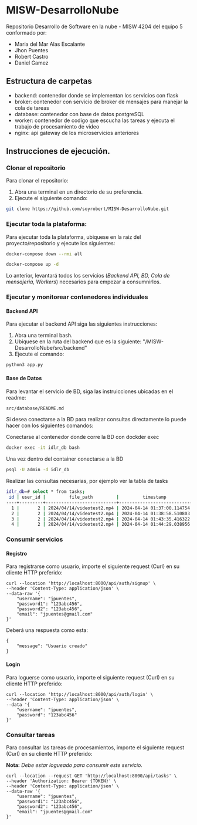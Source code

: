 # MISW-DesarrolloNube
Repositorio Desarrollo de Software en la nube - MISW 4204 del equipo 5 conformado por:

* Maria del Mar Alas Escalante
* Jhon Puentes
* Robert Castro
* Daniel Gamez

## Estructura de carpetas

* backend: contenedor donde se implementan los servicios con flask
* broker: contenedor con servicio de broker de mensajes para manejar la cola de tareas
* database: contenedor con base de datos postgreSQL
* worker: contenedor de codigo que escucha las tareas y ejecuta el trabajo de procesamiento de video
* nginx: api gateway de los microservicios anteriores


## Instrucciones de ejecución.

### Clonar el repositorio
Para clonar el repositorio:

1. Abra una terminal en un directorio de su preferencia.
2. Ejecute el siguiente comando:
```bash
git clone https://github.com/soyrobert/MISW-DesarrolloNube.git
```

### Ejecutar toda la plataforma:
Para ejecutar toda la plataforma, ubiquese en la raiz del proyecto/repositorio y ejecute los siguientes:

```bash
docker-compose down --rmi all
```

```bash
docker-compose up -d
```
Lo anterior, levantará todos los servicios (_Backend API, BD, Cola de mensajeria, Workers_) necesarios para empezar a consumnirlos.

### Ejecutar y monitorear contenedores individuales

#### Backend API
Para ejecutar el backend API siga las siguientes instrucciones:

1. Abra una terminal bash.
2. Ubiquese en la ruta del backend que es la siguiente: "/MISW-DesarrolloNube/src/backend"
3. Ejecute el comando:

```bash
python3 app.py
```


#### Base de Datos
Para levantar el servicio de BD, siga las instruicciones ubicadas en el readme:

```bash
src/database/README.md
```

Si desea conectarse a la BD para realizar consultas directamente lo puede hacer con los siguientes comandos:

Conectarse al contenedor donde corre la BD con dockder exec
```bash
docker exec -it idlr_db bash
```

Una vez dentro del container conectarse a la BD
```bash
psql -U admin -d idlr_db
```

Realizar las consultas necesarias, por ejemplo ver la tabla de tasks
```bash
idlr_db=# select * from tasks;
 id | user_id |         file_path         |         timestamp          |  status
----+---------+---------------------------+----------------------------+-----------
  1 |       2 | 2024/04/14/videotest2.mp4 | 2024-04-14 01:37:00.114754 | processed
  2 |       2 | 2024/04/14/videotest2.mp4 | 2024-04-14 01:38:58.510803 | processed
  3 |       2 | 2024/04/14/videotest2.mp4 | 2024-04-14 01:43:35.416322 | processed
  4 |       2 | 2024/04/14/videotest2.mp4 | 2024-04-14 01:44:29.038956 | processed
```

### Consumir servicios

#### Registro
Para registrarse como usuario, importe el siguiente request (Curl) en su cliente HTTP preferido:

```curl
curl --location 'http://localhost:8000/api/auth/signup' \
--header 'Content-Type: application/json' \
--data-raw '{
    "username": "jpuentes",
    "password1": "123abc456",
    "password2": "123abc456",
    "email": "jpuentes@gmail.com"
}'
```

Deberá una respuesta como esta:

```curl
{
    "message": "Usuario creado"
}
```

#### Login
Para loguerse como usuario, importe el siguiente request (Curl) en su cliente HTTP preferido:

```curl
curl --location 'http://localhost:8000/api/auth/login' \
--header 'Content-Type: application/json' \
--data '{
    "username": "jpuentes",
    "password": "123abc456"
}'
```

### Consultar tareas
Para consultar las tareas de procesamientos, importe el siguiente request (Curl) en su cliente HTTP preferido:

**Nota:**  _Debe estar logueado para consumir este servicio._

```curl
curl --location --request GET 'http://localhost:8000/api/tasks' \
--header 'Authorization: Bearer {TOKEN}' \
--header 'Content-Type: application/json' \
--data-raw '{
    "username": "jpuentes",
    "password1": "123abc456",
    "password2": "123abc456",
    "email": "jpuentes@gmail.com"
}'
```


